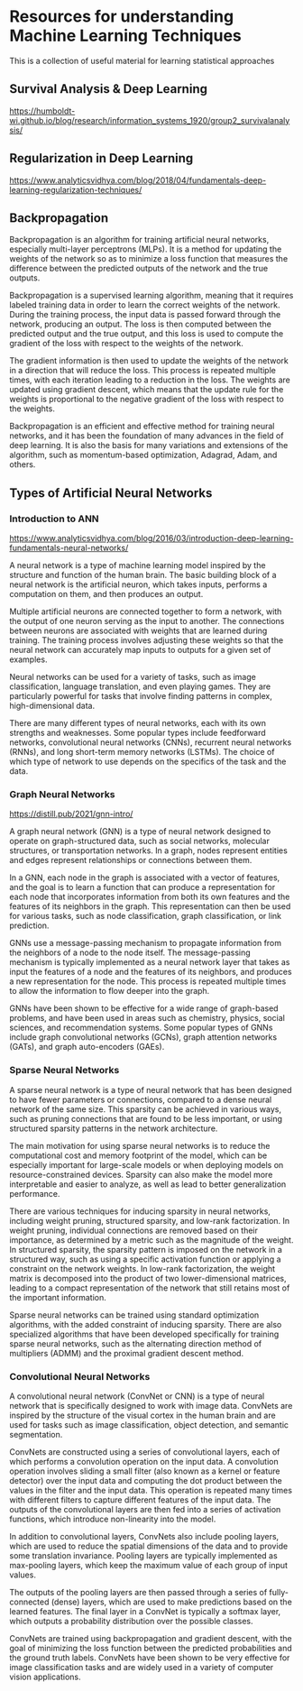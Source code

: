 # Resources for understanding Machine Learning Techniques
This is a collection of useful material for learning statistical approaches

## Survival Analysis & Deep Learning
https://humboldt-wi.github.io/blog/research/information_systems_1920/group2_survivalanalysis/

## Regularization in Deep Learning
https://www.analyticsvidhya.com/blog/2018/04/fundamentals-deep-learning-regularization-techniques/

## Backpropagation
Backpropagation is an algorithm for training artificial neural networks, especially multi-layer perceptrons (MLPs). It is a method for updating the weights of the network so as to minimize a loss function that measures the difference between the predicted outputs of the network and the true outputs.

Backpropagation is a supervised learning algorithm, meaning that it requires labeled training data in order to learn the correct weights of the network. During the training process, the input data is passed forward through the network, producing an output. The loss is then computed between the predicted output and the true output, and this loss is used to compute the gradient of the loss with respect to the weights of the network.

The gradient information is then used to update the weights of the network in a direction that will reduce the loss. This process is repeated multiple times, with each iteration leading to a reduction in the loss. The weights are updated using gradient descent, which means that the update rule for the weights is proportional to the negative gradient of the loss with respect to the weights.

Backpropagation is an efficient and effective method for training neural networks, and it has been the foundation of many advances in the field of deep learning. It is also the basis for many variations and extensions of the algorithm, such as momentum-based optimization, Adagrad, Adam, and others.


## Types of Artificial Neural Networks

### Introduction to ANN
https://www.analyticsvidhya.com/blog/2016/03/introduction-deep-learning-fundamentals-neural-networks/

A neural network is a type of machine learning model inspired by the structure and function of the human brain. The basic building block of a neural network is the artificial neuron, which takes inputs, performs a computation on them, and then produces an output.

Multiple artificial neurons are connected together to form a network, with the output of one neuron serving as the input to another. The connections between neurons are associated with weights that are learned during training. The training process involves adjusting these weights so that the neural network can accurately map inputs to outputs for a given set of examples.

Neural networks can be used for a variety of tasks, such as image classification, language translation, and even playing games. They are particularly powerful for tasks that involve finding patterns in complex, high-dimensional data.

There are many different types of neural networks, each with its own strengths and weaknesses. Some popular types include feedforward networks, convolutional neural networks (CNNs), recurrent neural networks (RNNs), and long short-term memory networks (LSTMs). The choice of which type of network to use depends on the specifics of the task and the data.


### Graph Neural Networks
https://distill.pub/2021/gnn-intro/

A graph neural network (GNN) is a type of neural network designed to operate on graph-structured data, such as social networks, molecular structures, or transportation networks. In a graph, nodes represent entities and edges represent relationships or connections between them.

In a GNN, each node in the graph is associated with a vector of features, and the goal is to learn a function that can produce a representation for each node that incorporates information from both its own features and the features of its neighbors in the graph. This representation can then be used for various tasks, such as node classification, graph classification, or link prediction.

GNNs use a message-passing mechanism to propagate information from the neighbors of a node to the node itself. The message-passing mechanism is typically implemented as a neural network layer that takes as input the features of a node and the features of its neighbors, and produces a new representation for the node. This process is repeated multiple times to allow the information to flow deeper into the graph.

GNNs have been shown to be effective for a wide range of graph-based problems, and have been used in areas such as chemistry, physics, social sciences, and recommendation systems. Some popular types of GNNs include graph convolutional networks (GCNs), graph attention networks (GATs), and graph auto-encoders (GAEs).


### Sparse Neural Networks
A sparse neural network is a type of neural network that has been designed to have fewer parameters or connections, compared to a dense neural network of the same size. This sparsity can be achieved in various ways, such as pruning connections that are found to be less important, or using structured sparsity patterns in the network architecture.

The main motivation for using sparse neural networks is to reduce the computational cost and memory footprint of the model, which can be especially important for large-scale models or when deploying models on resource-constrained devices. Sparsity can also make the model more interpretable and easier to analyze, as well as lead to better generalization performance.

There are various techniques for inducing sparsity in neural networks, including weight pruning, structured sparsity, and low-rank factorization. In weight pruning, individual connections are removed based on their importance, as determined by a metric such as the magnitude of the weight. In structured sparsity, the sparsity pattern is imposed on the network in a structured way, such as using a specific activation function or applying a constraint on the network weights. In low-rank factorization, the weight matrix is decomposed into the product of two lower-dimensional matrices, leading to a compact representation of the network that still retains most of the important information.

Sparse neural networks can be trained using standard optimization algorithms, with the added constraint of inducing sparsity. There are also specialized algorithms that have been developed specifically for training sparse neural networks, such as the alternating direction method of multipliers (ADMM) and the proximal gradient descent method.


### Convolutional Neural Networks
A convolutional neural network (ConvNet or CNN) is a type of neural network that is specifically designed to work with image data. ConvNets are inspired by the structure of the visual cortex in the human brain and are used for tasks such as image classification, object detection, and semantic segmentation.

ConvNets are constructed using a series of convolutional layers, each of which performs a convolution operation on the input data. A convolution operation involves sliding a small filter (also known as a kernel or feature detector) over the input data and computing the dot product between the values in the filter and the input data. This operation is repeated many times with different filters to capture different features of the input data. The outputs of the convolutional layers are then fed into a series of activation functions, which introduce non-linearity into the model.

In addition to convolutional layers, ConvNets also include pooling layers, which are used to reduce the spatial dimensions of the data and to provide some translation invariance. Pooling layers are typically implemented as max-pooling layers, which keep the maximum value of each group of input values.

The outputs of the pooling layers are then passed through a series of fully-connected (dense) layers, which are used to make predictions based on the learned features. The final layer in a ConvNet is typically a softmax layer, which outputs a probability distribution over the possible classes.

ConvNets are trained using backpropagation and gradient descent, with the goal of minimizing the loss function between the predicted probabilities and the ground truth labels. ConvNets have been shown to be very effective for image classification tasks and are widely used in a variety of computer vision applications.


